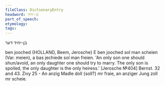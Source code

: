 ```yaml
---
fileClass: DictionaryEntry
headword: בן-יחיד
part_of_speech: 
etymology: 
tags: 
---
```

בן-יחיד
דער

ben jooched {HOLLAND, Beem, Jerosche}
E ben jooched sol man scheien (Var. meien), a bas jechiede sol man freien.
'An only son one should shun/avoid, an only daughter one should try to marry. The only son is spoiled, the only daughter is the only heiress.' ]Jerosche №404]
Bernst. 32 and 43.
Zivy 25 - An anzig Madle doll {soll?} mr fraie, an anziger Jung zoll mr scheie.